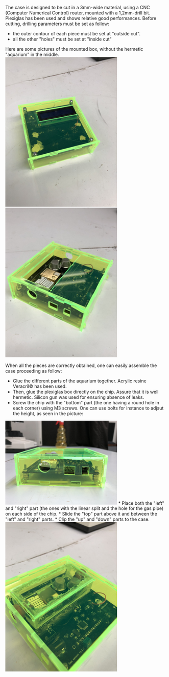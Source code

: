 The case is designed to be cut in a 3mm-wide material, using a CNC (Computer Numerical Control) router, mounted with a 1,2mm-drill bit. Plexiglas has been used and shows relative good performances. Before cutting, drilling parameters must be set as follow:
* the outer contour of each piece must be set at "outside cut".
* all the other "holes" must be set at "inside cut"

Here are some pictures of the mounted box, without the hermetic "aquarium" in the middle.
<img src="Images/LCDface.JPG" width="350">
<img src="Images/WithoutAqua.jpg" width="350">

When all the pieces are correctly obtained, one can easily assemble the case proceeding as follow:
* Glue the different parts of the aquarium together. Acrylic resine Veracril© has been used.
* Then, glue the plexiglas box directly on the chip. Assure that it is well hermetic. Silicon gun was used for ensuring absence of leaks.
* Screw the chip with the "bottom" part (the one having a round hole in each corner) using M3 screws. One can use bolts for instance to adjsut the height, as seen in the picture:
<img src="Images/Profile.JPG" width="350">
* Place both the "left" and "right" part (the ones with the linear split and the hole for the gas pipe) on each side of the chip.
* Slide the "top" part above it and between the "left" and "right" parts.
* Clip the "up" and "down" parts to the case.

<img src="Images/WithAqua.JPG" width="350">
